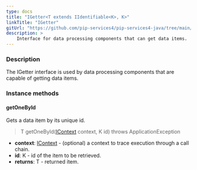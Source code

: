 ```yaml
---
type: docs
title: "IGetter<T extends IIdentifiable<K>, K>"
linkTitle: "IGetter"
gitUrl: "https://github.com/pip-services4/pip-services4-java/tree/main/pip-services4-persistence-java"
description: >
    Interface for data processing components that can get data items.
---
```


### Description

The IGetter interface is used by data processing components that are capable of getting data items.

### Instance methods

#### getOneById
Gets a data item by its unique id.

> T getOneById([IContext](../../../components/context/icontext) context, K id) throws ApplicationException

- **context**: [IContext](../../../components/context/icontext) - (optional) a context to trace execution through a call chain.
- **id**: K - id of the item to be retrieved.
- **returns**: T - returned item.


